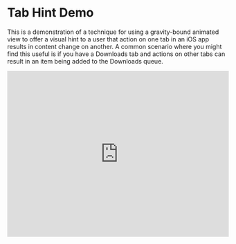 # Tab Hint Demo

This is a demonstration of a technique for using a gravity-bound animated view to offer a visual hint to a user that action on one tab in an iOS app results in content change on another. A common scenario where you might find this useful is if you have a Downloads tab and actions on other tabs can result in an item being added to the Downloads queue.

<iframe width="512" height="384" src="http://www.youtube.com/embed/pXal1MoAFxo" frameborder="0" allowfullscreen></iframe>

